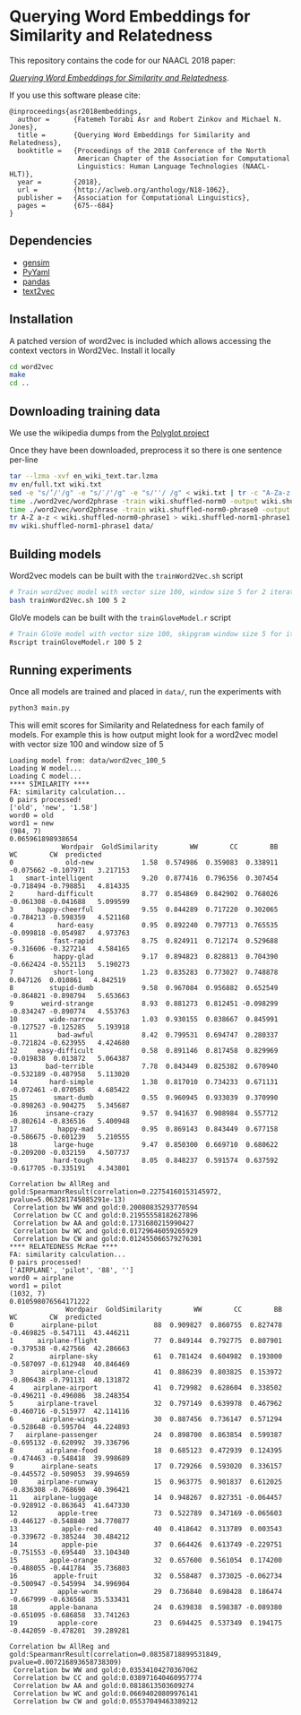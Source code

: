 # Querying Word Embeddings for Similarity and Relatedness

This repository contains the code for our NAACL 2018 paper:

*[Querying Word Embeddings for Similarity and Relatedness](http://aclweb.org/anthology/N18-1062)*.

If you use this software please cite:

````
@inproceedings{asr2018embeddings,
  author =      {Fatemeh Torabi Asr and Robert Zinkov and Michael N. Jones},
  title =       {Querying Word Embeddings for Similarity and Relatedness},
  booktitle =   {Proceedings of the 2018 Conference of the North
                 American Chapter of the Association for Computational
                 Linguistics: Human Language Technologies (NAACL-HLT)},
  year =        {2018},
  url =         {http://aclweb.org/anthology/N18-1062},
  publisher =   {Association for Computational Linguistics},
  pages =       {675--684}
}
````

## Dependencies
- [gensim](https://github.com/RaRe-Technologies/gensim)
- [PyYaml](https://github.com/yaml/pyyaml)
- [pandas](https://github.com/pandas-dev/pandas)
- [text2vec](https://github.com/dselivanov/text2vec)

## Installation

A patched version of word2vec is included which allows accessing the context vectors
in Word2Vec. Install it locally

````bash
cd word2vec
make
cd ..
````

## Downloading training data

We use the wikipedia dumps from the [Polyglot project](https://sites.google.com/site/rmyeid/projects/polyglot#TOC-Download-Wikipedia-Text-Dumps)

Once they have been downloaded, preprocess it so there is one sentence per-line

````bash
tar --lzma -xvf en_wiki_text.tar.lzma
mv en/full.txt wiki.txt
sed -e "s/’/'/g" -e "s/′/'/g" -e "s/''/ /g" < wiki.txt | tr -c "A-Za-z'_ \n" " " > wiki.shuffled-norm0
time ./word2vec/word2phrase -train wiki.shuffled-norm0 -output wiki.shuffled-norm0-phrase0 -threshold 200 -debug 2
time ./word2vec/word2phrase -train wiki.shuffled-norm0-phrase0 -output wiki.shuffled-norm0-phrase1 -threshold 100 -debug 2
tr A-Z a-z < wiki.shuffled-norm0-phrase1 > wiki.shuffled-norm1-phrase1
mv wiki.shuffled-norm1-phrase1 data/
````

## Building models

Word2vec models can be built with the `trainWord2Vec.sh` script

````bash
# Train word2vec model with vector size 100, window size 5 for 2 iterations
bash trainWord2Vec.sh 100 5 2
````

GloVe models can be built with the `trainGloveModel.r` script

````bash
# Train GloVe model with vector size 100, skipgram window size 5 for iterations
Rscript trainGloveModel.r 100 5 2
````

## Running experiments

Once all models are trained and placed in `data/`, run the experiments with

````bash
python3 main.py
````

This will emit scores for Similarity and Relatedness for each family of models. For
example this is how output might look for a word2vec model with vector size 100 and
window size of 5

````
Loading model from: data/word2vec_100_5
Loading W model...
Loading C model...
**** SIMILARITY ****
FA: similarity calculation...
0 pairs processed!
['old', 'new', '1.58']
word0 = old
word1 = new
(984, 7)
0.065961898938654
             Wordpair  GoldSimilarity        WW        CC        BB        WC        CW  predicted
0             old-new            1.58  0.574986  0.359083  0.338911 -0.075662 -0.107971   3.217153
1   smart-intelligent            9.20  0.877416  0.796356  0.307454 -0.718494 -0.798851   4.814335
2      hard-difficult            8.77  0.854869  0.842902  0.768026 -0.061308 -0.041688   5.099599
3      happy-cheerful            9.55  0.844289  0.717220  0.302065 -0.784213 -0.598359   4.521168
4           hard-easy            0.95  0.892240  0.797713  0.765535 -0.099818 -0.054987   4.973763
5          fast-rapid            8.75  0.824911  0.712174  0.529688 -0.316606 -0.327214   4.584165
6          happy-glad            9.17  0.894823  0.828813  0.704390 -0.662424 -0.552113   5.190273
7          short-long            1.23  0.835283  0.773027  0.748878  0.047126  0.010861   4.842519
8         stupid-dumb            9.58  0.967084  0.956882  0.652549 -0.864821 -0.898794   5.653663
9       weird-strange            8.93  0.881273  0.812451 -0.098299 -0.834247 -0.890774   4.553763
10        wide-narrow            1.03  0.930155  0.838667  0.845991 -0.127527 -0.125285   5.193918
11          bad-awful            8.42  0.799531  0.694747  0.280337 -0.721824 -0.623955   4.424680
12     easy-difficult            0.58  0.891146  0.817458  0.829969 -0.019838  0.013872   5.064387
13       bad-terrible            7.78  0.843449  0.825382  0.670940 -0.532189 -0.487958   5.113020
14        hard-simple            1.38  0.817010  0.734233  0.671131 -0.072461 -0.070585   4.685422
15         smart-dumb            0.55  0.960945  0.933039  0.370990 -0.898263 -0.904275   5.345687
16       insane-crazy            9.57  0.941637  0.908984  0.557712 -0.802614 -0.836516   5.400948
17          happy-mad            0.95  0.869143  0.843449  0.677158 -0.586675 -0.601239   5.210555
18         large-huge            9.47  0.850300  0.669710  0.680622 -0.209200 -0.032159   4.507737
19         hard-tough            8.05  0.848237  0.591574  0.637592 -0.617705 -0.335191   4.343801

Correlation bw AllReg and gold:SpearmanrResult(correlation=0.22754160153145972, pvalue=5.063281745085291e-13)
 Correlation bw WW and gold:0.20080835293770594
 Correlation bw CC and gold:0.21955558182627896
 Correlation bw AA and gold:0.1731680215990427
 Correlation bw WC and gold:0.01729646059265929
 Correlation bw CW and gold:0.012455066579276301
**** RELATEDNESS McRae ****
FA: similarity calculation...
0 pairs processed!
['AIRPLANE', 'pilot', '88', '']
word0 = airplane
word1 = pilot
(1032, 7)
0.010598076564171222
              Wordpair  GoldSimilarity        WW        CC        BB        WC        CW  predicted
0       airplane-pilot              88  0.909827  0.860755  0.827478 -0.469825 -0.547111  43.446211
1      airplane-flight              77  0.849144  0.792775  0.807901 -0.379538 -0.427566  42.286663
2         airplane-sky              61  0.781424  0.604982  0.193000 -0.587097 -0.612948  40.846469
3       airplane-cloud              41  0.886239  0.803825  0.153972 -0.806438 -0.791131  40.131872
4     airplane-airport              41  0.729982  0.628604  0.338502 -0.496211 -0.496086  38.248354
5      airplane-travel              32  0.797149  0.639978  0.467962 -0.460716 -0.515977  42.114116
6       airplane-wings              30  0.887456  0.736147  0.571294 -0.528648 -0.595704  44.224893
7   airplane-passenger              24  0.898700  0.863854  0.599387 -0.695132 -0.620992  39.336796
8        airplane-food              18  0.685123  0.472939  0.124395 -0.474463 -0.548418  39.998689
9       airplane-seats              17  0.729266  0.593020  0.336157 -0.445572 -0.509053  39.994659
10     airplane-runway              15  0.963775  0.901837  0.612025 -0.836308 -0.768690  40.396421
11    airplane-luggage              14  0.948267  0.827351 -0.064457 -0.928912 -0.863643  41.647330
12          apple-tree              73  0.522789  0.347169 -0.065603 -0.446127 -0.548840  34.770877
13           apple-red              40  0.418642  0.313789  0.003543 -0.339672 -0.385244  30.484212
14           apple-pie              37  0.664426  0.613749 -0.229751 -0.751553 -0.695440  33.104340
15        apple-orange              32  0.657600  0.561054  0.174200 -0.488055 -0.441784  35.736803
16         apple-fruit              32  0.558487  0.373025 -0.062734 -0.500947 -0.545994  34.996904
17          apple-worm              29  0.736840  0.698428  0.186474 -0.667999 -0.636568  35.533431
18        apple-banana              24  0.639838  0.598387 -0.089380 -0.651095 -0.686858  33.741263
19          apple-core              23  0.694425  0.537349  0.194175 -0.442059 -0.478201  39.289281

Correlation bw AllReg and gold:SpearmanrResult(correlation=0.08358718899531849, pvalue=0.007216893658738309)
 Correlation bw WW and gold:0.03534104270367062
 Correlation bw CC and gold:0.038971640460957774
 Correlation bw AA and gold:0.0818613503609274
 Correlation bw WC and gold:0.06694020809976141
 Correlation bw CW and gold:0.05537049463389212
````
